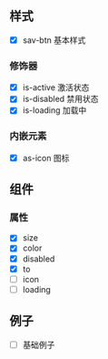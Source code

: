 ## 样式

- [x] sav-btn 基本样式

### 修饰器

- [x] is-active 激活状态
- [x] is-disabled 禁用状态
- [x] is-loading 加载中

### 内嵌元素

- [x] as-icon 图标

## 组件

### 属性

- [x] size
- [x] color
- [x] disabled
- [x] to
- [ ] icon
- [ ] loading

## 例子

- [ ] 基础例子 
